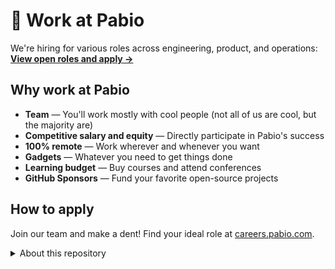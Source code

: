 # 💼 Work at Pabio

We're hiring for various roles across engineering, product, and operations: [**View open roles and apply →**](https://careers.pabio.com)

## Why work at Pabio

- **Team** — You'll work mostly with cool people (not all of us are cool, but the majority are)
- **Competitive salary and equity** — Directly participate in Pabio's success
- **100% remote** — Work wherever and whenever you want
- **Gadgets** — Whatever you need to get things done
- **Learning budget** — Buy courses and attend conferences
- **GitHub Sponsors** — Fund your favorite open-source projects

## How to apply

Join our team and make a dent! Find your ideal role at [careers.pabio.com](https://careers.pabio.com).

<details>
  <summary>About this repository</summary>

This repository contains some [`scripts`](./scripts) to automate the hiring process. In the future, we may add details about open positions here.

</details>
